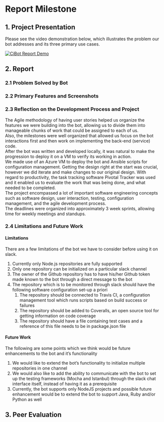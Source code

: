 # Report Milestone

## 1. Project Presentation

Please see the video demonstration below, which illustrates the problem our bot addresses and its three primary use cases.

[![CiBot Report Demo](https://img.youtube.com/vi/n7pRawMraAQ/0.jpg)](https://www.youtube.com/watch?v=n7pRawMraAQ)

## 2. Report

### 2.1 Problem Solved by Bot

### 2.2 Primary Features and Screenshots

### 2.3 Reflection on the Development Process and Project

The Agile methodology of having user stories helped us organize the features we were building into the bot, allowing us to divide them into manageable chunks of work that could be assigned to each of us.   
Also, the milestones were well organized that allowed us focus on the bot interactions first and then work on implementing the back-end (service) code.  
After the bot was written and developed locally, it was natural to make the progression to deploy it on a VM to verify its working in action.  
We made use of an Azure VM to deploy the bot and Ansible scripts for configuration management.
Getting the design right at the start was crucial, however we did iterate and make changes to our original design. 
With regard to productivity, the task tracking software Pivotal Tracker was used and it enabled us to evaluate the work that was being done, and what needed to be completed.  
The project encompassed a lot of important software engineering concepts such as software design, user interaction, testing, configuration management, and the agile development process.  
The deadlines were organized into approximately 3 week sprints, allowing time for weekly meetings and standups.    

### 2.4 Limitations and Future Work
#### Limitations 

There are a few limitations of the bot we have to consider before using it on slack.
1. Currently only Node.js repositories are fully supported
2. Only one repository can be initialized on a particular slack channel
3. The owner of the Github repository has to have his/her Github token made known to the bot through a direct message to the bot
4. The repository which is to be monitored through slack should have the following software configuration set-up a priori 
    1. The repository should be connected to Travis CI, a configuration management tool which runs scripts based on build success or failures
    2. The repository should be added to Coveralls, an open source tool for getting information on code coverage
    3. The repository should have a file containing test cases and a reference of this file needs to be in package.json file
#### Future Work

The following are some points which we think would be future enhancements to the bot and it’s functionality
1. We would like to extend the bot’s functionality to initialize multiple repositories in one channel
2. We would also like to add the ability to communicate with the bot to set up the testing frameworks (Mocha and Istanbul) through the slack chat interface itself, instead of having it as a prerequisite
3. Currently, the bot supports only NodeJS projects and possible future enhancement would be to extend the bot to support Java, Ruby and/or Python as well

## 3. Peer Evaluation
